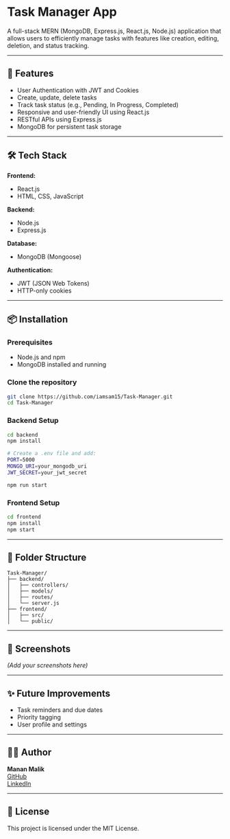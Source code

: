 # Task Manager App

A full-stack MERN (MongoDB, Express.js, React.js, Node.js) application that allows users to efficiently manage tasks with features like creation, editing, deletion, and status tracking.

---

## 🚀 Features

- User Authentication with JWT and Cookies
- Create, update, delete tasks
- Track task status (e.g., Pending, In Progress, Completed)
- Responsive and user-friendly UI using React.js
- RESTful APIs using Express.js
- MongoDB for persistent task storage

---

## 🛠️ Tech Stack

**Frontend:**
- React.js
- HTML, CSS, JavaScript

**Backend:**
- Node.js
- Express.js

**Database:**
- MongoDB (Mongoose)

**Authentication:**
- JWT (JSON Web Tokens)
- HTTP-only cookies

---

## 📦 Installation

### Prerequisites
- Node.js and npm
- MongoDB installed and running

### Clone the repository
```bash
git clone https://github.com/iamsam15/Task-Manager.git
cd Task-Manager
```

### Backend Setup
```bash
cd backend
npm install

# Create a .env file and add:
PORT=5000
MONGO_URI=your_mongodb_uri
JWT_SECRET=your_jwt_secret

npm run start
```

### Frontend Setup
```bash
cd frontend
npm install
npm start
```

---

## 📁 Folder Structure
```
Task-Manager/
├── backend/
│   ├── controllers/
│   ├── models/
│   ├── routes/
│   └── server.js
├── frontend/
│   ├── src/
│   └── public/
```

---

## 📸 Screenshots
*(Add your screenshots here)*

---

## ✨ Future Improvements
- Task reminders and due dates
- Priority tagging
- User profile and settings

---

## 🧑‍💻 Author
**Manan Malik**  
[GitHub](https://github.com/Mananalik)  
[LinkedIn](https://www.linkedin.com/in/manan-malik-705318256/)

---

## 📄 License
This project is licensed under the MIT License.
